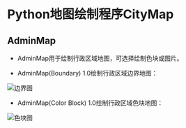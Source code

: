 # Python地图绘制程序CityMap
## AdminMap
* AdminMap用于绘制行政区域地图，可选择绘制色块或图片。

* AdminMap(Boundary) 1.0绘制行政区域边界地图：

![边界图](https://img.imgdb.cn/item/603649c65f4313ce25361930.jpg)

* AdminMap(Color Block) 1.0绘制行政区域色块地图：

![色块图](https://img.imgdb.cn/item/603649d35f4313ce25363148.jpg)
